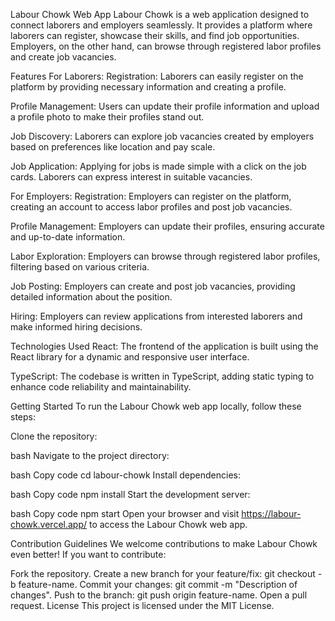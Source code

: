 Labour Chowk Web App
Labour Chowk is a web application designed to connect laborers and employers seamlessly. It provides a platform where laborers can register, showcase their skills, and find job opportunities. Employers, on the other hand, can browse through registered labor profiles and create job vacancies.

Features
For Laborers:
Registration: Laborers can easily register on the platform by providing necessary information and creating a profile.

Profile Management: Users can update their profile information and upload a profile photo to make their profiles stand out.

Job Discovery: Laborers can explore job vacancies created by employers based on preferences like location and pay scale.

Job Application: Applying for jobs is made simple with a click on the job cards. Laborers can express interest in suitable vacancies.

For Employers:
Registration: Employers can register on the platform, creating an account to access labor profiles and post job vacancies.

Profile Management: Employers can update their profiles, ensuring accurate and up-to-date information.

Labor Exploration: Employers can browse through registered labor profiles, filtering based on various criteria.

Job Posting: Employers can create and post job vacancies, providing detailed information about the position.

Hiring: Employers can review applications from interested laborers and make informed hiring decisions.

Technologies Used
React: The frontend of the application is built using the React library for a dynamic and responsive user interface.

TypeScript: The codebase is written in TypeScript, adding static typing to enhance code reliability and maintainability.

Getting Started
To run the Labour Chowk web app locally, follow these steps:

Clone the repository:

bash
Navigate to the project directory:

bash
Copy code
cd labour-chowk
Install dependencies:

bash
Copy code
npm install
Start the development server:

bash
Copy code
npm start
Open your browser and visit https://labour-chowk.vercel.app/ to access the Labour Chowk web app.

Contribution Guidelines
We welcome contributions to make Labour Chowk even better! If you want to contribute:

Fork the repository.
Create a new branch for your feature/fix: git checkout -b feature-name.
Commit your changes: git commit -m "Description of changes".
Push to the branch: git push origin feature-name.
Open a pull request.
License
This project is licensed under the MIT License.
